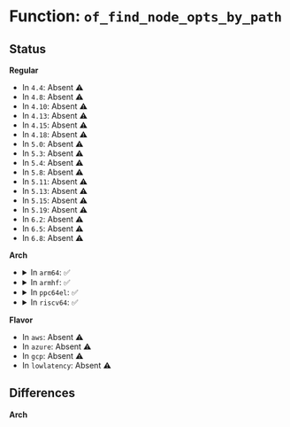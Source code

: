 # Function: <code>of_find_node_opts_by_path</code>

## Status
<b>Regular</b>
<ul>
<li>
In <code>4.4</code>: Absent ⚠️
</li>
<li>
In <code>4.8</code>: Absent ⚠️
</li>
<li>
In <code>4.10</code>: Absent ⚠️
</li>
<li>
In <code>4.13</code>: Absent ⚠️
</li>
<li>
In <code>4.15</code>: Absent ⚠️
</li>
<li>
In <code>4.18</code>: Absent ⚠️
</li>
<li>
In <code>5.0</code>: Absent ⚠️
</li>
<li>
In <code>5.3</code>: Absent ⚠️
</li>
<li>
In <code>5.4</code>: Absent ⚠️
</li>
<li>
In <code>5.8</code>: Absent ⚠️
</li>
<li>
In <code>5.11</code>: Absent ⚠️
</li>
<li>
In <code>5.13</code>: Absent ⚠️
</li>
<li>
In <code>5.15</code>: Absent ⚠️
</li>
<li>
In <code>5.19</code>: Absent ⚠️
</li>
<li>
In <code>6.2</code>: Absent ⚠️
</li>
<li>
In <code>6.5</code>: Absent ⚠️
</li>
<li>
In <code>6.8</code>: Absent ⚠️
</li>
</ul>
<b>Arch</b>
<ul>
<li>
<details>
<summary>In <code>arm64</code>: ✅</summary>

```c
struct device_node *of_find_node_opts_by_path(const char *path, const char **opts);
```

**Collision:** Unique Global

**Inline:** No

**Transformation:** False

**Instances:**

```
In drivers/of/base.c (ffff800010b6ad90)
Location: drivers/of/base.c:939
Inline: False
Direct callers:
  - drivers/clk/imx/clk.c:imx_obtain_fixed_clock_from_dt
  - drivers/soc/bcm/brcmstb/common.c:soc_is_brcmstb
  - drivers/soc/fsl/guts.c:fsl_guts_probe
  - drivers/soc/amlogic/meson-gx-socinfo.c:meson_gx_socinfo_init
  - drivers/soc/amlogic/meson-mx-socinfo.c:meson_mx_socinfo_init
  - drivers/soc/renesas/renesas-soc.c:renesas_soc_init
  - drivers/tty/sysrq.c:sysrq_toggle_support
  - drivers/base/arch_topology.c:init_cpu_topology
  - drivers/cpufreq/cpufreq-dt-platdev.c:cpufreq_dt_platdev_init
  - drivers/of/base.c:of_alias_scan
  - drivers/of/base.c:of_alias_scan
  - drivers/of/base.c:of_alias_scan
  - drivers/of/base.c:of_alias_scan
  - drivers/of/base.c:of_alias_scan
  - drivers/of/base.c:of_find_node_opts_by_path
  - drivers/of/base.c:of_get_next_cpu_node
  - drivers/of/base.c:of_machine_is_compatible
  - drivers/of/platform.c:of_platform_default_populate_init
  - drivers/of/platform.c:of_platform_populate
  - drivers/of/platform.c:of_platform_bus_probe
  - drivers/of/resolver.c:of_resolve_phandles
  - drivers/of/resolver.c:of_resolve_phandles
  - drivers/of/overlay.c:init_overlay_changeset
  - drivers/of/overlay.c:init_overlay_changeset
```
**Symbols:**

```
ffff800010b6ad90-ffff800010b6af70: of_find_node_opts_by_path (STB_GLOBAL)
```
</details>
</li>
<li>
<details>
<summary>In <code>armhf</code>: ✅</summary>

```c
struct device_node *of_find_node_opts_by_path(const char *path, const char **opts);
```

**Collision:** Unique Global

**Inline:** No

**Transformation:** False

**Instances:**

```
In drivers/of/base.c (c0c4e2a0)
Location: drivers/of/base.c:939
Inline: False
Direct callers:
  - arch/arm/kernel/setup.c:init_machine_late
  - arch/arm/kernel/devtree.c:arm_dt_init_cpu_maps
  - arch/arm/mach-imx/cpu.c:imx_soc_device_init
  - arch/arm/mach-omap2/omap_hwmod.c:__omap_hwmod_setup_all
  - arch/arm/mach-omap2/omap_hwmod.c:__omap_hwmod_setup_all
  - arch/arm/mach-rockchip/platsmp.c:rockchip_smp_prepare_cpus
  - drivers/bus/ti-sysc.c:sysc_map_and_check_registers
  - drivers/bus/ti-sysc.c:sysc_map_and_check_registers
  - drivers/clk/imx/clk.c:imx_obtain_fixed_clock_from_dt
  - drivers/soc/fsl/guts.c:fsl_guts_probe
  - drivers/soc/amlogic/meson-gx-socinfo.c:meson_gx_socinfo_init
  - drivers/soc/amlogic/meson-mx-socinfo.c:meson_mx_socinfo_init
  - drivers/soc/renesas/renesas-soc.c:renesas_soc_init
  - drivers/soc/samsung/exynos-chipid.c:exynos_chipid_early_init
  - drivers/soc/tegra/common.c:soc_is_tegra
  - drivers/tty/sysrq.c:sysrq_toggle_support
  - drivers/cpufreq/cpufreq-dt-platdev.c:cpufreq_dt_platdev_init
  - drivers/cpufreq/ti-cpufreq.c:ti_cpufreq_init
  - drivers/cpuidle/cpuidle-big_little.c:bl_idle_init
  - drivers/of/base.c:of_alias_scan
  - drivers/of/base.c:of_alias_scan
  - drivers/of/base.c:of_alias_scan
  - drivers/of/base.c:of_alias_scan
  - drivers/of/base.c:of_alias_scan
  - drivers/of/base.c:of_find_node_opts_by_path
  - drivers/of/base.c:of_get_next_cpu_node
  - drivers/of/base.c:of_machine_is_compatible
  - drivers/of/platform.c:of_platform_default_populate_init
  - drivers/of/platform.c:of_platform_populate
  - drivers/of/platform.c:of_platform_bus_probe
  - drivers/of/resolver.c:of_resolve_phandles
  - drivers/of/resolver.c:of_resolve_phandles
  - drivers/of/overlay.c:init_overlay_changeset
  - drivers/of/overlay.c:init_overlay_changeset
  - sound/soc/fsl/fsl_ssi.c:fsl_ssi_probe
```
**Symbols:**

```
c0c4e2a0-c0c4e414: of_find_node_opts_by_path (STB_GLOBAL)
```
</details>
</li>
<li>
<details>
<summary>In <code>ppc64el</code>: ✅</summary>

```c
struct device_node *of_find_node_opts_by_path(const char *path, const char **opts);
```

**Collision:** Unique Global

**Inline:** No

**Transformation:** False

**Instances:**

```
In drivers/of/base.c (c000000000c44820)
Location: drivers/of/base.c:939
Inline: False
Direct callers:
  - arch/powerpc/kernel/setup-common.c:smp_setup_cpu_maps
  - arch/powerpc/kernel/setup-common.c:show_cpuinfo
  - arch/powerpc/kernel/setup_64.c:check_smt_enabled
  - arch/powerpc/kernel/proc_powerpc.c:proc_ppc64_create
  - arch/powerpc/kernel/legacy_serial.c:check_legacy_serial_console
  - arch/powerpc/kernel/legacy_serial.c:find_legacy_serial_ports
  - arch/powerpc/kernel/machine_kexec.c:kexec_setup
  - arch/powerpc/kernel/machine_kexec_64.c:export_htab_values
  - arch/powerpc/kernel/ima_kexec.c:get_addr_size_cells
  - arch/powerpc/kernel/kvm.c:kvm_para_available
  - arch/powerpc/mm/drmem.c:drmem_init
  - arch/powerpc/mm/drmem.c:drmem_update_dt
  - arch/powerpc/mm/numa.c:memory_hotplug_max
  - arch/powerpc/mm/numa.c:memory_hotplug_max
  - arch/powerpc/mm/numa.c:hot_add_scn_to_nid
  - arch/powerpc/mm/numa.c:mem_topology_setup
  - arch/powerpc/mm/numa.c:parse_numa_properties
  - arch/powerpc/mm/numa.c:parse_numa_properties
  - arch/powerpc/mm/numa.c:parse_numa_properties
  - arch/powerpc/mm/numa.c:parse_numa_properties
  - arch/powerpc/sysdev/xive/spapr.c:xive_spapr_init
  - arch/powerpc/platforms/powernv/setup.c:pnv_show_cpuinfo
  - arch/powerpc/platforms/powernv/opal.c:opal_init
  - arch/powerpc/platforms/powernv/opal.c:opal_init
  - arch/powerpc/platforms/powernv/opal.c:opal_init
  - arch/powerpc/platforms/powernv/opal.c:opal_init
  - arch/powerpc/platforms/powernv/opal.c:opal_init
  - arch/powerpc/platforms/powernv/opal-async.c:opal_async_comp_init
  - arch/powerpc/platforms/powernv/idle.c:pnv_parse_cpuidle_dt
  - arch/powerpc/platforms/powernv/opal-rtc.c:__machine_initcall_powernv_opal_time_init
  - arch/powerpc/platforms/powernv/opal-sysparam.c:opal_sys_param_init
  - arch/powerpc/platforms/powernv/opal-sensor.c:opal_sensor_init
  - arch/powerpc/platforms/powernv/opal-power.c:opal_power_control_init
  - arch/powerpc/platforms/powernv/opal-irqchip.c:opal_event_init
  - arch/powerpc/platforms/pseries/reconfig.c:ofdt_write
  - arch/powerpc/platforms/pseries/reconfig.c:ofdt_write
  - arch/powerpc/platforms/pseries/of_helpers.c:pseries_of_derive_parent
  - arch/powerpc/platforms/pseries/of_helpers.c:pseries_of_derive_parent
  - arch/powerpc/platforms/pseries/setup.c:pSeries_setup_arch
  - arch/powerpc/platforms/pseries/setup.c:pSeries_show_cpuinfo
  - arch/powerpc/platforms/pseries/ras.c:__machine_initcall_pseries_init_ras_IRQ
  - arch/powerpc/platforms/pseries/ras.c:__machine_initcall_pseries_init_ras_IRQ
  - arch/powerpc/platforms/pseries/ras.c:init_ras_hotplug_IRQ
  - arch/powerpc/platforms/pseries/hotplug-cpu.c:dlpar_cpu_release
  - arch/powerpc/platforms/pseries/hotplug-cpu.c:dlpar_cpu
  - arch/powerpc/platforms/pseries/hotplug-cpu.c:dlpar_cpu_add
  - arch/powerpc/platforms/pseries/hotplug-memory.c:pseries_memory_block_size
  - arch/powerpc/platforms/pseries/hotplug-memory.c:pseries_memory_block_size
  - arch/powerpc/platforms/pseries/hotplug-memory.c:pseries_memory_block_size
  - arch/powerpc/platforms/pseries/io_event_irq.c:__machine_initcall_pseries_ioei_init
  - arch/powerpc/platforms/pseries/lparcfg.c:lparcfg_data
  - drivers/soc/fsl/guts.c:fsl_guts_probe
  - drivers/tty/sysrq.c:sysrq_toggle_support
  - drivers/tty/hvc/hvc_opal.c:hvc_opal_init_early
  - drivers/tty/hvc/hvc_opal.c:hvc_opal_init_early
  - drivers/cpufreq/powernv-cpufreq.c:init_powernv_pstates
  - drivers/cpuidle/governors/haltpoll.c:init_haltpoll
  - drivers/of/base.c:of_alias_scan
  - drivers/of/base.c:of_alias_scan
  - drivers/of/base.c:of_alias_scan
  - drivers/of/base.c:of_alias_scan
  - drivers/of/base.c:of_alias_scan
  - drivers/of/base.c:of_find_node_opts_by_path
  - drivers/of/base.c:of_get_next_cpu_node
  - drivers/of/base.c:of_machine_is_compatible
  - drivers/of/platform.c:of_platform_populate
  - drivers/of/platform.c:of_platform_bus_probe
  - drivers/of/resolver.c:of_resolve_phandles
  - drivers/of/resolver.c:of_resolve_phandles
  - drivers/of/overlay.c:init_overlay_changeset
  - drivers/of/overlay.c:init_overlay_changeset
```
**Symbols:**

```
c000000000c44820-c000000000c44a68: of_find_node_opts_by_path (STB_GLOBAL)
```
</details>
</li>
<li>
<details>
<summary>In <code>riscv64</code>: ✅</summary>

```c
struct device_node *of_find_node_opts_by_path(const char *path, const char **opts);
```

**Collision:** Unique Global

**Inline:** No

**Transformation:** False

**Instances:**

```
In drivers/of/base.c (ffffffe000720448)
Location: drivers/of/base.c:939
Inline: False
Direct callers:
  - arch/riscv/kernel/time.c:time_init
  - drivers/tty/sysrq.c:sysrq_toggle_support
  - drivers/base/arch_topology.c:init_cpu_topology
  - drivers/of/base.c:of_alias_scan
  - drivers/of/base.c:of_alias_scan
  - drivers/of/base.c:of_alias_scan
  - drivers/of/base.c:of_alias_scan
  - drivers/of/base.c:of_alias_scan
  - drivers/of/base.c:of_find_node_opts_by_path
  - drivers/of/base.c:of_get_next_cpu_node
  - drivers/of/base.c:of_machine_is_compatible
  - drivers/of/platform.c:of_platform_default_populate_init
  - drivers/of/platform.c:of_platform_populate
  - drivers/of/platform.c:of_platform_bus_probe
  - drivers/of/resolver.c:of_resolve_phandles
  - drivers/of/resolver.c:of_resolve_phandles
  - drivers/of/overlay.c:init_overlay_changeset
  - drivers/of/overlay.c:init_overlay_changeset
```
**Symbols:**

```
ffffffe000720448-ffffffe000720586: of_find_node_opts_by_path (STB_GLOBAL)
```
</details>
</li>
</ul>
<b>Flavor</b>
<ul>
<li>
In <code>aws</code>: Absent ⚠️
</li>
<li>
In <code>azure</code>: Absent ⚠️
</li>
<li>
In <code>gcp</code>: Absent ⚠️
</li>
<li>
In <code>lowlatency</code>: Absent ⚠️
</li>
</ul>

## Differences
<b>Arch</b>
<ul>
</ul>
